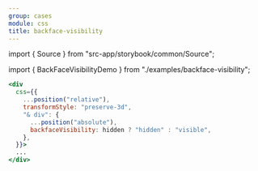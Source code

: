```yaml
---
group: cases
module: css
title: backface-visibility
---
```


import { Source } from "src-app/storybook/common/Source";

import { BackFaceVisibilityDemo } from "./examples/backface-visibility";

<BackFaceVisibilityDemo />

```jsx {7}
<div
  css={{
    ...position("relative"),
    transformStyle: "preserve-3d",
    "& div": {
      ...position("absolute"),
      backfaceVisibility: hidden ? "hidden" : "visible",
    },
  }}>
  ...
</div>
```

<Source path="cases/css/__storybook__/examples/backface-visibility.tsx" />
